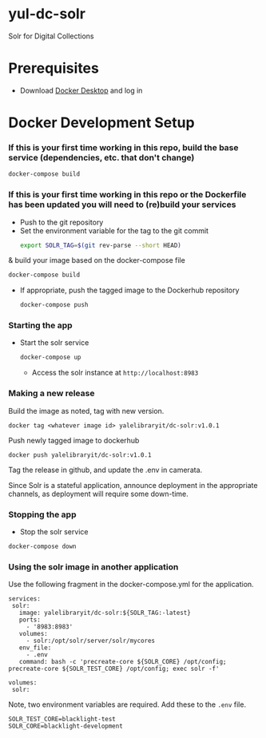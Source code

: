 # yul-dc-solr
Solr for Digital Collections

# Prerequisites
- Download [Docker Desktop](https://www.docker.com/products/docker-desktop) and log in


# Docker Development Setup
### If this is your first time working in this repo, build the base service (dependencies, etc. that don't change)
  ``` bash
  docker-compose build
  ```

### If this is your first time working in this repo or the Dockerfile has been updated you will need to (re)build your services

- Push to the git repository
- Set the environment variable for the tag to the git commit
  ```bash
  export SOLR_TAG=$(git rev-parse --short HEAD)
  ```
& build your image based on the docker-compose file
  ``` bash
  docker-compose build
  ```
- If appropriate, push the tagged image to the Dockerhub repository
  ```bash
  docker-compose push
  ```

### Starting the app
- Start the solr service
  ``` bash
  docker-compose up
  ```

  - Access the solr instance at `http://localhost:8983`

### Making a new release

Build the image as noted, tag with new version.

```
docker tag <whatever image id> yalelibraryit/dc-solr:v1.0.1

```
Push newly tagged image to dockerhub

```
docker push yalelibraryit/dc-solr:v1.0.1
```

Tag the release in github, and update the .env in camerata.

Since Solr is a stateful application, announce deployment in the
appropriate channels, as deployment will require some down-time.

### Stopping the app
 - Stop the solr service
 ```bash
 docker-compose down
 ```

 ### Using the solr image in another application

 Use the following fragment in the docker-compose.yml for the application.

 ```
 services:
  solr:
    image: yalelibraryit/dc-solr:${SOLR_TAG:-latest}
    ports:
      - '8983:8983'
    volumes:
      - solr:/opt/solr/server/solr/mycores
    env_file:
      - .env
    command: bash -c 'precreate-core ${SOLR_CORE} /opt/config; precreate-core ${SOLR_TEST_CORE} /opt/config; exec solr -f'

volumes:
  solr:
 ```

Note, two environment variables are required. Add these to the `.env` file.

``` 
SOLR_TEST_CORE=blacklight-test
SOLR_CORE=blacklight-development
```

